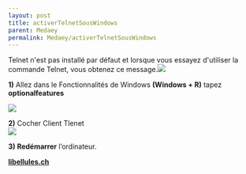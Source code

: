 ```yaml
---
layout: post
title: activerTelnetSousWindows
parent: Medaey
permalink: Medaey/activerTelnetSousWindows
---
```


Telnet n'est pas installé par défaut et lorsque vous essayez d'utiliser la commande Telnet, vous obtenez ce message.![](https://2.bp.blogspot.com/-eWVeH4GqizM/Vw2dXKPIfCI/AAAAAAAAAEE/RPO5wB9-pnU2-q1pNqiALy3pGhiEgHGYwCLcB/s1600/cmd_telnet.png)

**1)** Allez dans le Fonctionnalités de Windows **(Windows + R)** tapez **optionalfeatures**  

![](https://1.bp.blogspot.com/-m1HuvESgkrI/XPLwX5aP-YI/AAAAAAAAAPI/ZuaYWZsRie4L4enwiiy96_83WIJMTv3PACLcBGAs/s1600/executer_optionalfeatures.PNG)

**2)** Cocher Client Tlenet  
![](https://1.bp.blogspot.com/-GCE0rYdzge0/Vw2eVWTRjgI/AAAAAAAAAEQ/5T93SFbwniw547U6HvBe4y98Pn5CGqaUwCLcB/s1600/client_telnet.png)

  
**3) Redémarrer** l’ordinateur.

  
**[libellules.ch](http://www.libellules.ch/seven_activer_telnet.php)**
